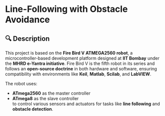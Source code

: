 # Line-Following with Obstacle Avoidance

## 🔍 Description

This project is based on the **Fire Bird V ATMEGA2560 robot**, a microcontroller-based development platform designed at **IIT Bombay** under the **MHRD e-Yantra initiative**. Fire Bird V is the fifth robot in its series and follows an **open-source doctrine** in both hardware and software, ensuring compatibility with environments like **Keil**, **Matlab**, **Scilab**, and **LabVIEW**.

The robot uses:
- **ATmega2560** as the master controller
- **ATmega8** as the slave controller  
to control various sensors and actuators for tasks like **line following** and **obstacle detection**.
